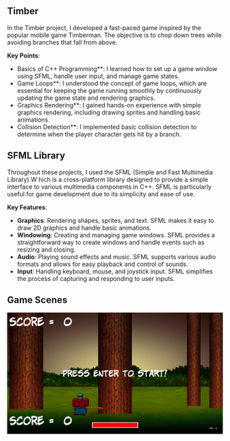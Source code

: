 ## Timber
In the Timber project, I developed a fast-paced game inspired by the popular mobile game Timberman. The objective is to chop down trees while avoiding branches that fall from above.

**Key Points**:
- Basics of C++ Programming**: I learned how to set up a game window using SFML, handle user input, and manage game states.
- Game Loops**: I understood the concept of game loops, which are essential for keeping the game running smoothly by continuously updating the game state and rendering graphics.
- Graphics Rendering**: I gained hands-on experience with simple graphics rendering, including drawing sprites and handling basic animations.
- Collision Detection**: I implemented basic collision detection to determine when the player character gets hit by a branch.

## SFML Library
Throughout these projects, I used the SFML (Simple and Fast Multimedia Library).W
hich is a cross-platform library designed to provide a simple interface to various multimedia components in C++.
SFML is particularly useful for game development due to its simplicity and ease of use.

**Key Features**:
- **Graphics**: Rendering shapes, sprites, and text. SFML makes it easy to draw 2D graphics and handle basic animations.
- **Windowing**: Creating and managing game windows. SFML provides a straightforward way to create windows and handle events such as resizing and closing.
- **Audio**: Playing sound effects and music. SFML supports various audio formats and allows for easy playback and control of sounds.
- **Input**: Handling keyboard, mouse, and joystick input. SFML simplifies the process of capturing and responding to user inputs.

## Game Scenes
![Timber Screenshot](https://github.com/antonioldev/Timber/blob/master/Screenshot1.png)
